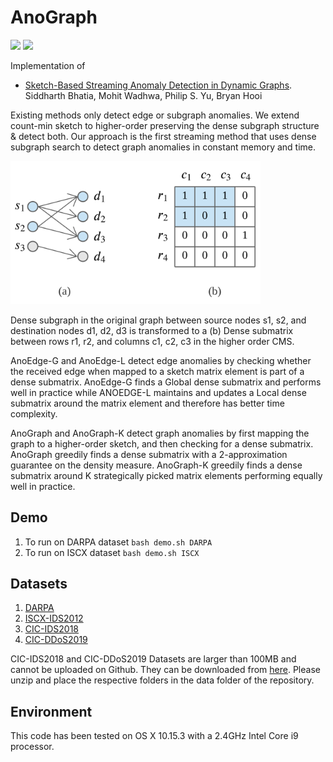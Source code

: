 # AnoGraph

<p>
  <a href="https://arxiv.org/pdf/2106.04486.pdf"><img src="http://img.shields.io/badge/Paper-PDF-brightgreen.svg"></a>
  <a href="https://github.com/Stream-AD/AnoGraph/blob/master/LICENSE">
    <img src="https://img.shields.io/badge/License-Apache%202.0-blue.svg">
  </a>
</p>

Implementation of

- [Sketch-Based Streaming Anomaly Detection in Dynamic Graphs](https://arxiv.org/pdf/2106.04486.pdf). Siddharth Bhatia, Mohit Wadhwa, Philip S. Yu, Bryan Hooi

Existing methods only detect edge or subgraph anomalies. We extend count-min sketch to higher-order preserving the dense subgraph structure & detect both. Our approach is the first streaming method that uses dense subgraph search to detect graph anomalies in constant memory and time.

<img src="AnoGraph.png" width="400">

Dense subgraph in the original graph between source nodes s1, s2, and destination nodes d1, d2, d3 is transformed to a (b) Dense submatrix between rows r1, r2, and columns c1, c2, c3
in the higher order CMS.

AnoEdge-G and AnoEdge-L detect edge anomalies by checking whether the received edge when mapped to a sketch matrix element is part of a dense submatrix. AnoEdge-G finds a Global dense submatrix and performs well in practice while ANOEDGE-L maintains and updates a Local dense submatrix around the matrix element and therefore has better time complexity.

AnoGraph and AnoGraph-K detect graph anomalies by first mapping the graph to a higher-order sketch, and then checking for a dense submatrix. AnoGraph greedily finds a dense submatrix with a 2-approximation guarantee on the density measure. AnoGraph-K greedily finds a dense submatrix around K strategically picked matrix elements performing equally well in practice.

## Demo

1. To run on DARPA dataset `bash demo.sh DARPA`
2. To run on ISCX dataset `bash demo.sh ISCX`

## Datasets
1. [DARPA](http://kdd.ics.uci.edu/databases/kddcup99/kddcup99.html)
2. [ISCX-IDS2012](https://www.unb.ca/cic/datasets/nsl.html)
3. [CIC-IDS2018](https://www.unsw.adfa.edu.au/unsw-canberra-cyber/cybersecurity/ADFA-NB15-Datasets/)
4. [CIC-DDoS2019](https://www.unb.ca/cic/datasets/ids-2018.html)

CIC-IDS2018 and CIC-DDoS2019 Datasets are larger than 100MB and cannot be uploaded on Github. They can be downloaded from [here](https://drive.google.com/file/d/1SZlhbcdAt6b-958TzropY3bcwq5kgEvH/). Please unzip and place the respective folders in the data folder of the repository.

## Environment
This code has been tested on OS X 10.15.3 with a 2.4GHz Intel Core i9 processor.